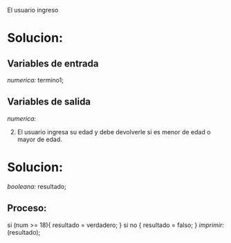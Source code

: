 El usuario ingreso

# Solucion:

## Variables de entrada
*numerica:* termino1;

## Variables de salida
*numerica:*


2. El usuario ingresa su edad y debe devolverle si es menor de edad o mayor de edad.

# Solucion:

*booleana:* resultado;

## Proceso:
si (num >= 18){
    resultado = verdadero;
} si no {
    resultado = falso;
}
*imprimir:* (resultado);